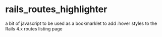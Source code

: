 rails_routes_highlighter
========================

a bit of javascript to be used as a bookmarklet to add :hover styles to the Rails 4.x routes listing page
